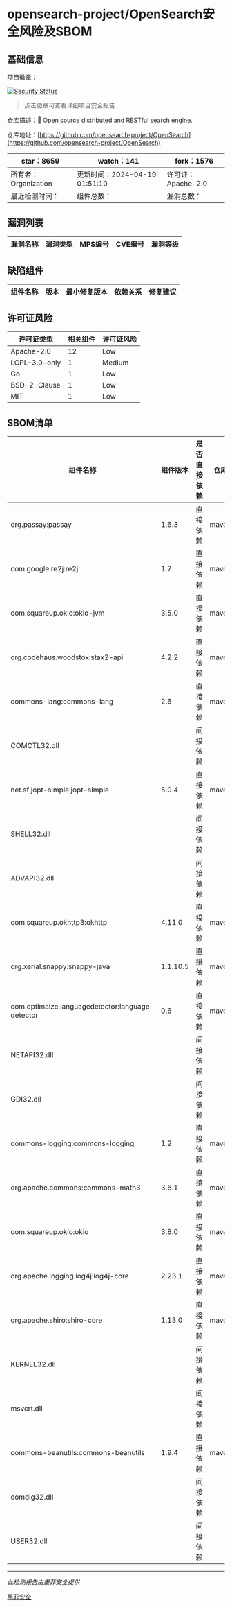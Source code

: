 # opensearch-project/OpenSearch安全风险及SBOM

## 基础信息

项目徽章：

[![Security Status](https://www.murphysec.com/platform3/v31/badge/1781175321777205248.svg)](https://www.murphysec.com/console/report/1694410234801250304/1781175321777205248)

> 点击徽章可查看详细项目安全报告

仓库描述：🔎 Open source distributed and RESTful search engine.

仓库地址：[https://github.com/opensearch-project/OpenSearch](https://github.com/opensearch-project/OpenSearch)

| star：8659 | watch：141 | fork：1576 |
| ----------- | -------------- | ------------ |
| 所有者：Organization | 更新时间：2024-04-19 01:51:10 | 许可证：Apache-2.0 |
| 最近检测时间： | 组件总数： | 漏洞总数： |




## 漏洞列表

| 漏洞名称 | 漏洞类型 | MPS编号 | CVE编号 | 漏洞等级 |
| ------- | ------ | ------- | ------ | ----- |





## 缺陷组件

| 组件名称 | 版本 | 最小修复版本 | 依赖关系 | 修复建议 |
| -------- | ---- | ------------ | -------- | -------- |





## 许可证风险

| 许可证类型 | 相关组件 | 许可证风险 |
| ---------- | -------- | ---------- |
|Apache-2.0|12|Low|
|LGPL-3.0-only|1|Medium|
|Go|1|Low|
|BSD-2-Clause|1|Low|
|MIT|1|Low|




## SBOM清单

| 组件名称 | 组件版本 | 是否直接依赖 | 仓库 |
| -------- | -------- | ------------ | ---- |
|org.passay:passay|1.6.3|直接依赖|maven|
|com.google.re2j:re2j|1.7|直接依赖|maven|
|com.squareup.okio:okio-jvm|3.5.0|直接依赖|maven|
|org.codehaus.woodstox:stax2-api|4.2.2|直接依赖|maven|
|commons-lang:commons-lang|2.6|直接依赖|maven|
|COMCTL32.dll||间接依赖||
|net.sf.jopt-simple:jopt-simple|5.0.4|直接依赖|maven|
|SHELL32.dll||间接依赖||
|ADVAPI32.dll||间接依赖||
|com.squareup.okhttp3:okhttp|4.11.0|直接依赖|maven|
|org.xerial.snappy:snappy-java|1.1.10.5|直接依赖|maven|
|com.optimaize.languagedetector:language-detector|0.6|直接依赖|maven|
|NETAPI32.dll||间接依赖||
|GDI32.dll||间接依赖||
|commons-logging:commons-logging|1.2|直接依赖|maven|
|org.apache.commons:commons-math3|3.6.1|直接依赖|maven|
|com.squareup.okio:okio|3.8.0|直接依赖|maven|
|org.apache.logging.log4j:log4j-core|2.23.1|直接依赖|maven|
|org.apache.shiro:shiro-core|1.13.0|直接依赖|maven|
|KERNEL32.dll||间接依赖||
|msvcrt.dll||间接依赖||
|commons-beanutils:commons-beanutils|1.9.4|直接依赖|maven|
|comdlg32.dll||间接依赖||
|USER32.dll||间接依赖||


------

*此检测报告由墨菲安全提供*

[墨菲安全](www.murphysec.com)